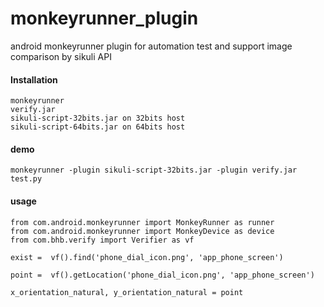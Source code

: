 monkeyrunner_plugin
===================

android monkeyrunner plugin for automation test and support image comparison by sikuli API

#### Installation
    monkeyrunner
    verify.jar
    sikuli-script-32bits.jar on 32bits host
    sikuli-script-64bits.jar on 64bits host

#### demo
    monkeyrunner -plugin sikuli-script-32bits.jar -plugin verify.jar test.py
    
#### usage
    from com.android.monkeyrunner import MonkeyRunner as runner
    from com.android.monkeyrunner import MonkeyDevice as device
    from com.bhb.verify import Verifier as vf
    
    exist =  vf().find('phone_dial_icon.png', 'app_phone_screen')
    
    point =  vf().getLocation('phone_dial_icon.png', 'app_phone_screen')
    
    x_orientation_natural, y_orientation_natural = point

